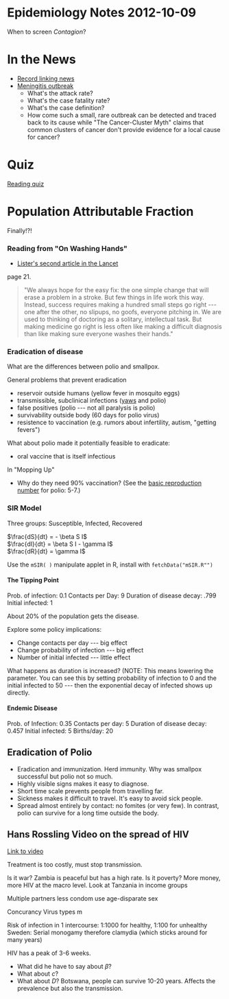 Epidemiology Notes 2012-10-09
=====================

When to screen *Contagion*?

In the News
=============
* [Record linking news](http://www.nytimes.com/2012/10/09/us/social-security-death-record-limits-hinder-researchers.html?hp)
* [Meningitis outbreak](http://www.nytimes.com/2012/10/09/health/cdc-says-thousands-exposed-to-steroid-linked-to-meningitis.html)
    * What's the attack rate?
    * What's the case fatality rate?
    * What's the case definition?
    * How come such a small, rare outbreak can be detected and traced back to its cause while "The Cancer-Cluster Myth" claims that common clusters of cancer don't provide evidence for a local cause for cancer?

Quiz
=============
[Reading quiz](Activities/quiz-2012-10-09.pdf)

Population Attributable Fraction
=============
Finally!?!

### Reading from "On Washing Hands"

* [Lister's second article in the Lancet](http://www.bartleby.com/38/6/1.html)

page 21. 
> "We always hope for the easy fix: the one simple change that will erase a problem in a stroke.  But few things in life work this way.  Instead, success requires making a hundred small steps go right --- one after the other, no slipups, no goofs, everyone pitching in.  We are used to thinking of doctoring as a solitary, intellectual task.  But making medicine go right is less often like making a difficult diagnosis than like making sure everyone washes their hands."

### Eradication of disease

What are the differences between polio and smallpox.

General problems that prevent eradication

* reservoir outside humans (yellow fever in mosquito eggs)
* transmissible, subclinical infections ([yaws](http://en.wikipedia.org/wiki/Yaws) and polio)
* false positives (polio --- not all paralysis is polio)
* survivability outside body (60 days for polio virus)
* resistence to vaccination (e.g. rumors about infertility, autism, "getting fevers")

What about polio made it potentially feasible to eradicate:
* oral vaccine that is itself infectious

In "Mopping Up"

* Why do they need 90% vaccination?  (See the [basic reproduction number](http://en.wikipedia.org/wiki/Basic_reproduction_number) for polio: 5-7.)

### SIR Model

Three groups: Susceptible, Infected, Recovered

$\frac{dS}{dt} = - \beta S I$
<br />
$\frac{dI}{dt} = \beta S I - \gamma I$
<br />
$\frac{dR}{dt} = \gamma I$

Use the `mSIR( )` manipulate applet in R, install with `fetchData("mSIR.R"")`

#### The Tipping Point

Prob. of infection: 0.1
Contacts per Day: 9
Duration of disease decay: .799
Initial infected: 1

About 20% of the population gets the disease.

Explore some policy implications:

* Change contacts per day --- big effect
* Change probability of infection --- big effect
* Number of initial infected --- little effect

What happens as duration is increased?  (NOTE: This means lowering the parameter.  You can see this by setting probability of infection to 0 and the initial infected to 50 --- then the exponential decay of infected shows up directly. 

#### Endemic Disease

Prob. of Infection: 0.35
Contacts per day: 5
Duration of disease decay: 0.457
Initial infected: 5
Births/day: 20


Eradication of Polio
----------------

* Eradication and immunization.  Herd immunity.  Why was smallpox successful but polio not so much.
* Highly visible signs makes it easy to diagnose.
* Short time scale prevents people from travelling far.
* Sickness makes it difficult to travel.  It's easy to avoid sick people.
* Spread almost entirely by contact: no fomites (or very few).  In contrast, polio can survive for a long time outside the body.



Hans Rossling Video on the spread of HIV
----------------
[Link to video](http://www.ted.com/talks/hans_rosling_the_truth_about_hiv.html)

Treatment is too costly, must stop transmission.

Is it war?  Zambia is peaceful but has a high rate.
Is it poverty? More money, more HIV at the macro level.  Look at Tanzania in income groups

Multiple partners
less condom use
age-disparate sex

Concurancy
Virus types m

Risk of infection in 1 intercourse: 1:1000 for healthy, 1:100 for unhealthy
Sweden: Serial monogamy therefore clamydia (which sticks around for many years)

HIV has a peak of 3-6 weeks.



* What did he have to say about $\beta$?
* What about $c$?
* What about $D$?  Botswana, people can survive 10-20 years.  Affects the prevalence but also the transmission.
